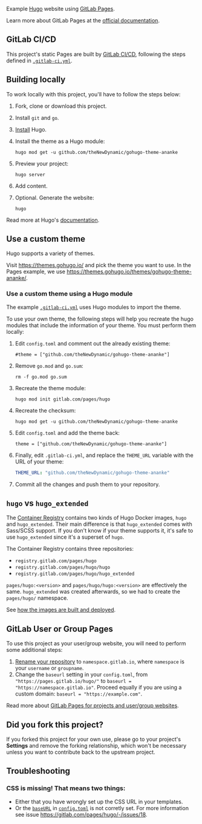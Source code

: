 Example [Hugo](https://gohugo.io) website using [GitLab Pages](https://about.gitlab.com/stages-devops-lifecycle/pages/).

Learn more about GitLab Pages at the [official documentation](https://docs.gitlab.com/ce/user/project/pages/).

## GitLab CI/CD

This project's static Pages are built by [GitLab CI/CD](https://about.gitlab.com/stages-devops-lifecycle/continuous-integration/),
following the steps defined in [`.gitlab-ci.yml`](.gitlab-ci.yml).

## Building locally

To work locally with this project, you'll have to follow the steps below:

1. Fork, clone or download this project.
1. Install `git` and `go`.
1. [Install](https://gohugo.io/getting-started/installing/) Hugo.
1. Install the theme as a Hugo module:

   ```shell
   hugo mod get -u github.com/theNewDynamic/gohugo-theme-ananke
   ```

1. Preview your project:

   ```shell
   hugo server
   ```

1. Add content.
1. Optional. Generate the website:

   ```shell
   hugo
   ```

Read more at Hugo's [documentation](https://gohugo.io/getting-started/).

## Use a custom theme

Hugo supports a variety of themes.

Visit <https://themes.gohugo.io/> and pick the theme you want to use. In the
Pages example, we use <https://themes.gohugo.io/themes/gohugo-theme-ananke/>.

### Use a custom theme using a Hugo module

The example [`.gitlab-ci.yml`](.gitlab-ci.yml) uses Hugo modules to import the theme.

To use your own theme, the following steps will help you recreate the hugo modules
that include the information of your theme. You must perform them locally:

1. Edit `config.toml` and comment out the already existing theme:

   ```plaintext
   #theme = ["github.com/theNewDynamic/gohugo-theme-ananke"]
   ```

1. Remove `go.mod` and `go.sum`:

   ```shell
   rm -f go.mod go.sum
   ```

1. Recreate the theme module:

   ```shell
   hugo mod init gitlab.com/pages/hugo
   ```

1. Recreate the checksum:

   ```shell
   hugo mod get -u github.com/theNewDynamic/gohugo-theme-ananke
   ```

1. Edit `config.toml` and add the theme back:

   ```plaintext
   theme = ["github.com/theNewDynamic/gohugo-theme-ananke"]
   ```

1. Finally, edit `.gitlab-ci.yml`, and replace the `THEME_URL` variable with the URL of your theme:

   ```yaml
   THEME_URL: "github.com/theNewDynamic/gohugo-theme-ananke"
   ```

1. Commit all the changes and push them to your repository.

## `hugo` vs `hugo_extended`

The [Container Registry](https://gitlab.com/pages/hugo/container_registry)
contains two kinds of Hugo Docker images, `hugo` and
`hugo_extended`. Their main difference is that `hugo_extended` comes with
Sass/SCSS support. If you don't know if your theme supports it, it's safe to
use `hugo_extended` since it's a superset of `hugo`.

The Container Registry contains three repositories:

- `registry.gitlab.com/pages/hugo`
- `registry.gitlab.com/pages/hugo/hugo`
- `registry.gitlab.com/pages/hugo/hugo_extended`

`pages/hugo:<version>` and `pages/hugo/hugo:<version>` are effectively the same.
`hugo_extended` was created afterwards, so we had to create the `pages/hugo/` namespace.

See [how the images are built and deployed](https://gitlab.com/pages/hugo/-/blob/707b8e367cdea5dbf471ff5bbec9f684ae51de79/.gitlab-ci.yml#L36-47).

## GitLab User or Group Pages

To use this project as your user/group website, you will need to perform
some additional steps:

1. [Rename your repository](https://docs.gitlab.com/ee/user/project/settings/#rename-a-repository) to `namespace.gitlab.io`, where `namespace` is
   your `username` or `groupname`.
1. Change the `baseurl` setting in your `config.toml`, from `"https://pages.gitlab.io/hugo/"` to `baseurl = "https://namespace.gitlab.io"`.
   Proceed equally if you are using a custom domain: `baseurl = "https://example.com"`.

Read more about [GitLab Pages for projects and user/group websites](https://docs.gitlab.com/ce/user/project/pages/getting_started_part_one.html).

## Did you fork this project?

If you forked this project for your own use, please go to your project's
**Settings** and remove the forking relationship, which won't be necessary
unless you want to contribute back to the upstream project.

## Troubleshooting

### CSS is missing! That means two things:

- Either that you have wrongly set up the CSS URL in your templates.
- Or the [`baseURL`](https://gohugo.io/getting-started/configuration/#baseurl) in [`config.toml`](/config.toml) is not corretly set. For more information see issue https://gitlab.com/pages/hugo/-/issues/18.
